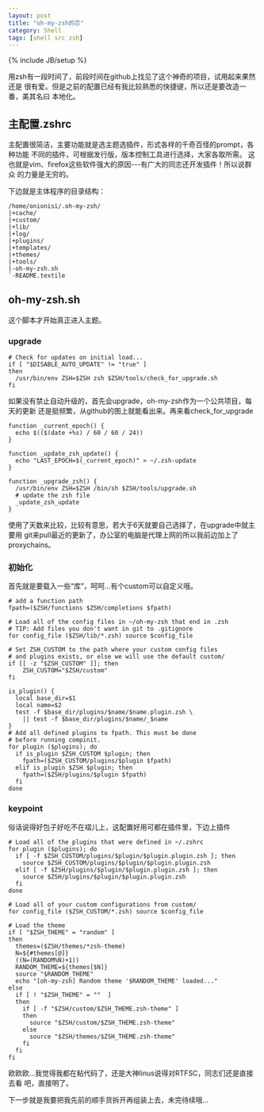```yaml
---
layout: post
title: "oh-my-zsh的芯"
category: Shell 
tags: [shell src zsh]
---
```

{% include JB/setup %}

用zsh有一段时间了，前段时间在github上找见了这个神奇的项目，试用起来果然还是
很有爱。但是之前的配置已经有我比较熟悉的快捷键，所以还是要改造一番，美其名曰
本地化。

## 主配置.zshrc

主配置很简洁，主要功能就是选主题选插件，形式各样的千奇百怪的prompt，各种功能
不同的插件，可根据发行版，版本控制工具进行选择，大家各取所需。
这也就是vim、firefox这些软件强大的原因---有广大的同志还开发插件！所以说群众
的力量是无穷的。
                 
下边就是主体程序的目录结构：

	/home/onionisi/.oh-my-zsh/
	|+cache/
	|+custom/
	|+lib/
	|+log/
	|+plugins/
	|+templates/
	|+themes/
	|+tools/
	|-oh-my-zsh.sh
	`-README.textile

## oh-my-zsh.sh

这个脚本才开始真正进入主题。

### upgrade

	# Check for updates on initial load...
	if [ "$DISABLE_AUTO_UPDATE" != "true" ]
	then
	  /usr/bin/env ZSH=$ZSH zsh $ZSH/tools/check_for_upgrade.sh
	fi

如果没有禁止自动升级的，首先会upgrade，oh-my-zsh作为一个公共项目，每天的更新
还是挺频繁，从github的图上就能看出来。再来看check_for_upgrade

	function _current_epoch() {
	  echo $(($(date +%s) / 60 / 60 / 24))
	}
	
	function _update_zsh_update() {
	  echo "LAST_EPOCH=$(_current_epoch)" > ~/.zsh-update
	}
	
	function _upgrade_zsh() {
	  /usr/bin/env ZSH=$ZSH /bin/sh $ZSH/tools/upgrade.sh
	  # update the zsh file
	  _update_zsh_update
	}

使用了天数来比较，比较有意思，若大于6天就要自己选择了，在upgrade中就主要用
git来pull最近的更新了，办公室的电脑是代理上网的所以我前边加上了proxychains。

### 初始化

首先就是要载入一些“库”，呵呵...有个custom可以自定义哦。

	# add a function path
	fpath=($ZSH/functions $ZSH/completions $fpath)
	
	# Load all of the config files in ~/oh-my-zsh that end in .zsh
	# TIP: Add files you don't want in git to .gitignore
	for config_file ($ZSH/lib/*.zsh) source $config_file
	
	# Set ZSH_CUSTOM to the path where your custom config files
	# and plugins exists, or else we will use the default custom/
	if [[ -z "$ZSH_CUSTOM" ]]; then
	    ZSH_CUSTOM="$ZSH/custom"
	fi
	
	is_plugin() {
	  local base_dir=$1
	  local name=$2
	  test -f $base_dir/plugins/$name/$name.plugin.zsh \
	    || test -f $base_dir/plugins/$name/_$name
	}
	# Add all defined plugins to fpath. This must be done
	# before running compinit.
	for plugin ($plugins); do
	  if is_plugin $ZSH_CUSTOM $plugin; then
	    fpath=($ZSH_CUSTOM/plugins/$plugin $fpath)
	  elif is_plugin $ZSH $plugin; then
	    fpath=($ZSH/plugins/$plugin $fpath)
	  fi
	done

### keypoint

俗话说得好包子好吃不在褶儿上，这配置好用可都在插件里，下边上插件


	# Load all of the plugins that were defined in ~/.zshrc
	for plugin ($plugins); do
	  if [ -f $ZSH_CUSTOM/plugins/$plugin/$plugin.plugin.zsh ]; then
	    source $ZSH_CUSTOM/plugins/$plugin/$plugin.plugin.zsh
	  elif [ -f $ZSH/plugins/$plugin/$plugin.plugin.zsh ]; then
	    source $ZSH/plugins/$plugin/$plugin.plugin.zsh
	  fi
	done
	
	# Load all of your custom configurations from custom/
	for config_file ($ZSH_CUSTOM/*.zsh) source $config_file
	
	# Load the theme
	if [ "$ZSH_THEME" = "random" ]
	then
	  themes=($ZSH/themes/*zsh-theme)
	  N=${#themes[@]}
	  ((N=(RANDOM%N)+1))
	  RANDOM_THEME=${themes[$N]}
	  source "$RANDOM_THEME"
	  echo "[oh-my-zsh] Random theme '$RANDOM_THEME' loaded..."
	else
	  if [ ! "$ZSH_THEME" = ""  ]
	  then
	    if [ -f "$ZSH/custom/$ZSH_THEME.zsh-theme" ]
	    then
	      source "$ZSH/custom/$ZSH_THEME.zsh-theme"
	    else
	      source "$ZSH/themes/$ZSH_THEME.zsh-theme"
	    fi
	  fi
	fi

欧欧欧...我觉得我都在粘代码了，还是大神linus说得对RTFSC，同志们还是直接去看
吧，直接明了。

下一步就是我要把我先前的顺手货拆开再组装上去，未完待续哦...
